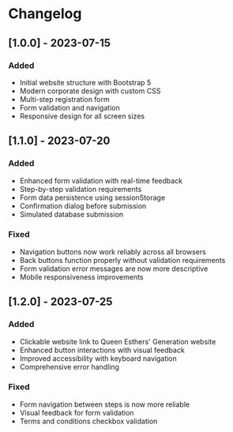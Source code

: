 # Changelog

## [1.0.0] - 2023-07-15

### Added
- Initial website structure with Bootstrap 5
- Modern corporate design with custom CSS
- Multi-step registration form
- Form validation and navigation
- Responsive design for all screen sizes

## [1.1.0] - 2023-07-20

### Added
- Enhanced form validation with real-time feedback
- Step-by-step validation requirements
- Form data persistence using sessionStorage
- Confirmation dialog before submission
- Simulated database submission

### Fixed
- Navigation buttons now work reliably across all browsers
- Back buttons function properly without validation requirements
- Form validation error messages are now more descriptive
- Mobile responsiveness improvements

## [1.2.0] - 2023-07-25

### Added
- Clickable website link to Queen Esthers' Generation website
- Enhanced button interactions with visual feedback
- Improved accessibility with keyboard navigation
- Comprehensive error handling

### Fixed
- Form navigation between steps is now more reliable
- Visual feedback for form validation
- Terms and conditions checkbox validation
